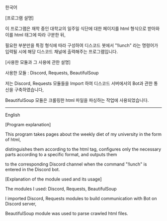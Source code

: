 한국어


[프로그램 설명]

이 프로그램은 재학 중인 대학교의 일주일 식단에 대한 페이지를 html 형식으로 받아와 이를 html 태그에 따라 구분한 뒤, 

필요한 부분만을 특정 형식에 따라 구성하여 디스코드 봇에서 "!lunch" 라는 명령어가 입력될 시에 해당 디스코드 채널에 출력해주는 프로그램입니다.


[사용한 모듈과 그 사용에 관한 설명]

사용한 모듈 : Discord, Requests, BeautifulSoup

저는 Discord, Requests 모듈들을 Import 하여 디스코드 서버에서의 Bot과 관한 통신을 구축하였습니다, 

BeautifulSoup 모듈은 크롤링한 html 파일을 파싱하는 작업에 사용되었습니다. 

-----------------------------------------------------------------------------------------------------------------------------------------

English


[Program explanation]

This program takes pages about the weekly diet of my university in the form of html, 

distinguishes them according to the html tag, configures only the necessary parts according to a specific format, and outputs them 

to the corresponding Discord channel when the command "!lunch" is entered in the Discord bot.


[Explanation of the module used and its usage]

The modules I used: Discord, Requests, BeautifulSoup

I imported Discord, Requests modules to build communication with Bot on Discord server, 

BeautifulSoup module was used to parse crawled html files.
